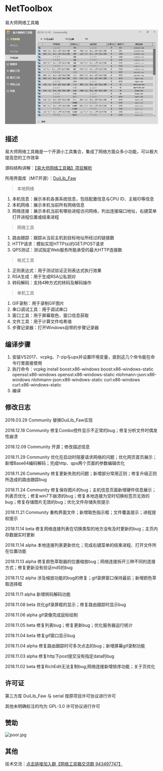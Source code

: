 ﻿# NetToolbox

易大师网络工具箱

![capture.jpg](capture.jpg)

## 描述

易大师网络工具箱是一个开源小工具集合，集成了网络方面众多小功能，可以极大提高您的工作效率

源码结构讲解：[【易大师网络工具箱】项目解析](https://www.fawdlstty.com/archives/608.html)

所用界面库（MIT开源）：[DuiLib_Faw](https://github.com/fawdlstty/DuiLib_Faw)

> 本地网络

1. 本机信息：展示本机各类系统信息，包括配置信息与CPU ID、主板ID等信息
2. 本机网络：展示本机当前所有网络信息
3. 网络连接：展示本机当前有哪些进程访问网络，列出连接端口地址，右键菜单打开进程位置或结束进程

> 网络工具

1. 路由跟踪：跟踪从当前主机到目标地址所经过的链接数
2. HTTP请求：模拟实现HTTP(s)的GET/POST请求
3. QPS测试：测试指定Web服务所能承受的最大HTTP连接数

> 格式工具

1. 正则表达式：用于测试验证正则表达式执行效果
2. RSA生成：用于生成RSA公私钥对
3. 转码解码：支持4种方式的转码及解码操作

> 单机工具

1. GIF录制：用于录制GIF图片
2. 串口调试工具：用于调试串口
3. 窗口工具：用于屏幕取色、窗口信息获取
4. 文件工具：用于计算文件哈希值
5. 步骤记录器：打开Windows自带的步骤记录器

## 编译步骤

1. 安装VS2017、vcpkg、7-zip与upx并设置环境变量，直到这几个命令能在命令行里直接使用
2. 执行命令：vcpkg install boost:x86-windows boost:x86-windows-static openssl:x86-windows openssl:x86-windows-static nlohmann-json:x86-windows nlohmann-json:x86-windows-static curl:x86-windows curl:x86-windows-static
3. 编译

## 修改日志

2019.03.29 Community 替换DuiLib_Faw实现

2018.12.18 Community 修复Combo控件显示不正常的bug；修复分析文件时偶发性崩溃

2018.12.09 Community 开源；修改描述信息

2018.11.29 Community 优化在启动时阻塞请求网络的问题；优化网页首页展示；新增Base64编码解码；完成http、qps两个页面的参数编辑优化

2018.11.26 Community 修复更新失败的问题；新增部分常用正则；修复升级正则所造成的路由跟踪bug

2018.11.24 Community 修复保存图片的bug；主机信息页面新增硬件信息展示；列表页优化；修复win7下崩溃的bug；修复本地连接为空时切换标签页无效的bug；修复存储图片无效的bug；优化文件存储失败提示

2018.11.21 Community 重构界面文件；新增取色指示框；文件覆盖提示；进程提权提示

2018.11.14 beta 修复网络连接列表在切换类型的地方没有及时更新的bug；主页内存数据实时更新

2018.11.14 alpha 本地连接列表更新优化；完成右键菜单的结束进程、打开文件所在位置功能

2018.11.13 alpha 修复颜色萃取器的位置缩放bug；网络连接拆开三种不同的连接方式；修复更新没有验证md5的bug

2018.11.12 alpha 涉及缩放功能的bug的修复；gif录屏窗口保持最前；新增颜色萃取选择框

2018.11.11 alpha 新增转码解码功能

2018.11.08 beta 优化gif录屏框的显示；修复路由跟踪时显示bug

2018.11.06 alpha gif录像完成鼠标绘制

2018.11.05 beta 修复列表bug；修复更新bug；优化服务器运行统计

2018.11.04 beta 修复gif窗口显示bug

2018.11.04 alpha 修复路由跟踪时可多次点击的bug；新增屏幕gif录制功能

2018.11.03 alpha 修复http下post提交没有指定data的bug

2018.11.02 beta 修复RichEdit无法复制bug;网络连接新增排序功能；关于页优化

## 许可证

第三方库 DuiLib_Faw 与 serial 按原项目许可协议进行许可

其他未明确标注的均为 GPL-3.0 许可协议进行许可

## 赞助

![poor.jpg](poor.jpg)

## 其他

技术交流：[点击链接加入群【网络工具箱交流群 943497747】](https://jq.qq.com/?_wv=1027&k=5vG1SGq)
